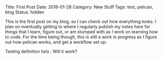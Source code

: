 Title: First Post
Date: 2016-01-28
Category: New Stuff
Tags: test, pelican, blog
Status: hidden


This is the first post on my blog, so I can check out how everything looks. I plan on eventually getting to where I regularly publish my notes here for things that I learn, figure out, or am stumped with as I work on learning how to code. For the time being though, this is still a work in progress as I figure out how pelican works, and get a workflow set up.

Testing definition lists
: Will it work?
